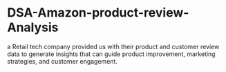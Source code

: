 # DSA-Amazon-product-review-Analysis
a Retail tech company provided us with their product and customer review data to generate insights that can guide product improvement, marketing strategies, and customer engagement.
